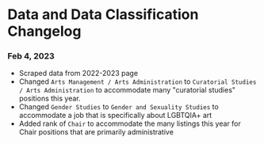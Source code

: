 # Data and Data Classification Changelog

### Feb 4, 2023

-   Scraped data from 2022-2023 page
-   Changed `Arts Management / Arts Administration` to `Curatorial Studies / Arts Administration` to accommodate many "curatorial studies" positions this year.
-   Changed `Gender Studies` to `Gender and Sexuality Studies` to accommodate a job that is specifically about LGBTQIA+ art
-   Added rank of `Chair` to accommodate the many listings this year for Chair positions that are primarily administrative
